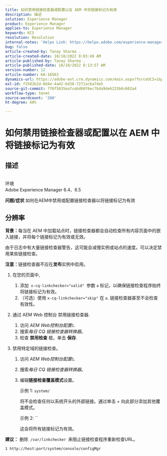 ```yaml
---
title: 如何禁用链接检查器或配置以在 AEM 中将链接标记为有效
description: 描述
solution: Experience Manager
product: Experience Manager
applies-to: Experience Manager
keywords: KCS
resolution: Resolution
internal-notes: 'Helpx Link: https://helpx.adobe.com/experience-manager/kb/how-to-configure-linkchecker-tomark-alllinks-asvalid.html'
bug: false
article-created-by: Tanay Sharma .
article-created-date: 10/18/2022 8:03:49 AM
article-published-by: Tanay Sharma .
article-published-date: 10/18/2022 8:13:57 AM
version-number: 12
article-number: KA-16563
dynamics-url: https://adobe-ent.crm.dynamics.com/main.aspx?forceUCI=1&pagetype=entityrecord&etn=knowledgearticle&id=25976761-bb4e-ed11-bba2-0022480868ff
exl-id: f2582b2d-0d4e-4a42-bd38-7271ac6a74e5
source-git-commit: 7f0f5035ea7cebd60f6ec7bda9de6225b6c602a4
workflow-type: tm+mt
source-wordcount: '260'
ht-degree: 60%

---
```


# 如何禁用链接检查器或配置以在 AEM 中将链接标记为有效

## 描述

<br>环境<br>
Adobe Experience Manager 6.4、6.5


<b>问题/症状</b>
如何在AEM中禁用或配置链接检查器以将链接标记为有效


## 分辨率


<b>背景：</b>每当在 AEM 中加载站点时，链接检查器都会自动检查所有内容页面中的嵌入链接，并将每个链接标记为有效或无效。

由于日志中有大量链接检查器警告，这可能会减慢实例或站点的速度。可以决定禁用某些链接检查。

<b>注意：</b>链接检查器不应在<b>发布</b>实例中启用。



1. 在您的页面中,
   1. 添加` x-cq-linkchecker="valid" `参数 `a` 标记，以确保链接检查程序始终将链接标记为有效。
   2. （可选）使用 `x-cq-linkchecker="skip"` 在 `a`. 链接检查器甚至不会检查有效性。
2. 通过 AEM Web 控制台 禁用链接检查器.
   1. 访问 *AEM Web控制台配置*`1`.
   2. 搜索&#x200B;*每日 CQ 链接检查器转换器*。
   3. 检查 <b>禁用检查</b> 框，单击 <b>保存</b>.
3. 禁用特定域的链接检查。

   1. 访问 *AEM Web控制台配置*`1`.
   2. 搜索&#x200B;*每日 CQ 链接检查器转换器*。
   3. 编辑<b>链接检查覆盖模式</b>设置。



      示例 1: `system/`

      将不会检查任何以系统开头的外部链接。通过单击 + 向此部分添加其他覆盖模式。 



      示例 2: ``

      这会将所有链接标记为有效。




<b>建议：</b> 删除` /var/linkchecker `来阻止链接检查程序重新检查URL。

`1 http://host:port/system/console/configMgr`

